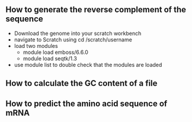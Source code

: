 ## How to generate the reverse complement of the sequence
- Download the genome into your scratch workbench
- navigate to Scratch using cd /scratch/username
- load two modules
    - module load emboss/6.6.0
    - module load seqtk/1.3
- use module list to double check that the modules are loaded

## How to calculate the GC content of a file 

## How to predict the amino acid sequence of mRNA 
